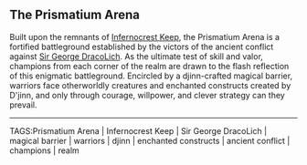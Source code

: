 ## The Prismatium Arena

Built upon the remnants of [Infernocrest Keep](../Places/Infernocrest_Keep.md), the Prismatium Arena is a fortified battleground established by the victors of the ancient conflict against [Sir George DracoLich](../People/Sir_George_DracoLich.md). As the ultimate test of skill and valor, champions from each corner of the realm are drawn to the flash reflection of this enigmatic battleground. Encircled by a djinn-crafted magical barrier, warriors face otherworldly creatures and enchanted constructs created by D'jinn, and only through courage, willpower, and clever strategy can they prevail.


---

TAGS:Prismatium Arena | Infernocrest Keep | Sir George DracoLich | magical barrier | warriors | djinn | enchanted constructs | ancient conflict | champions | realm
